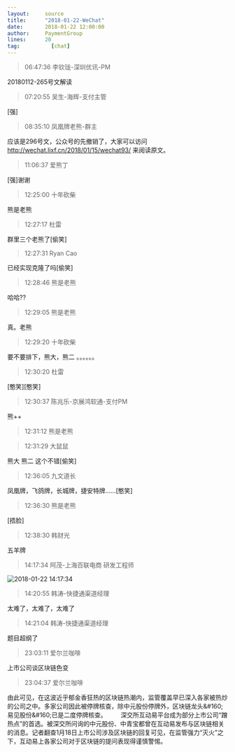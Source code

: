 ```yaml
---
layout:     source 
title:      "2018-01-22-WeChat"
date:       2018-01-22 12:00:00
author:     PaymentGroup
lines:      20 
tag:		  [chat]
---
```

> 06:47:36  李钦珑-深圳优讯-PM  
   
20180112-265号文解读  
   
> 07:20:55  吴生-海辉-支付主管  
   
[强]  
   
> 08:35:10  凤凰牌老熊-群主  
   
应该是296号文，公众号的先撤销了，大家可以访问 http://wechat.lixf.cn/2018/01/15/wechat93/ 来阅读原文。  
   
> 11:06:37  爱熊丁  
   
[强]谢谢  
   
> 12:25:00  十年砍柴  
   
熊是老熊  
   
> 12:27:17  杜雷  
   
群里三个老熊了[偷笑]  
   
> 12:27:31  Ryan Cao  
   
已经实现克隆了吗[偷笑]  
   
> 12:28:46  熊是老熊  
   
哈哈??   
   
> 12:29:05  熊是老熊  
   
真。老熊  
   
> 12:29:20  十年砍柴  
   
要不要排下，熊大，熊二 。。。。。。  
   
> 12:30:20  杜雷  
   
[憨笑][憨笑]  
   
> 12:30:37  陈兆乐-京展鸿软通-支付PM  
   
熊++  
   
> 12:31:12  熊是老熊  
   
  
   
> 12:31:29  大鼠鼠  
   
熊大 熊二  这个不错[偷笑]  
   
> 12:36:05  九文道长  
   
凤凰牌，飞鸽牌，长城牌，捷安特牌……[憨笑]  
   
> 12:36:30  熊是老熊  
   
[捂脸]  
   
> 12:38:30  韩财光  
   
五羊牌  
   
> 14:17:34  阿茂-上海百联电商 研发工程师   
   
![2018-01-22 14:17:34](http://static.cocolian.org/img/20180122_141734.png) 
   
> 14:20:55  韩涛-快捷通渠道经理  
   
太难了，太难了，太难了  
   
> 14:21:04  韩涛-快捷通渠道经理  
   
题目超纲了  
   
> 23:03:11  爱尔兰咖啡  
   
上市公司谈区块链色变  
   
> 23:04:37  爱尔兰咖啡  
   
由此可见，在这波近乎郁金香狂热的区块链热潮内，监管覆盖早已深入各家被热炒的公司之中。多家公司因此被停牌核查，除中元股份停牌外，区块链龙头&amp;#160;易见股份&amp;#160;已是二度停牌核查。   　　深交所互动易平台成为部分上市公司“蹭热点”的首选。被深交所问询的中元股份、中青宝都曾在互动易发布与区块链相关的消息。记者翻查1月18日上市公司涉及区块链的回复可见，在监管强力“灭火”之下，互动易上各家公司对于区块链的提问表现得谨慎警惕。  
   
